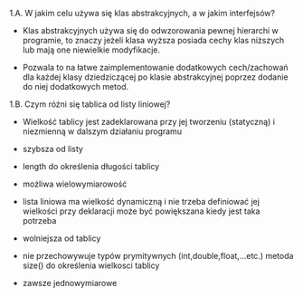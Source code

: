 1.A. W jakim celu używa się klas abstrakcyjnych, a w jakim interfejsów?

- Klas abstrakcyjnych używa się do odwzorowania pewnej hierarchi w programie, to znaczy
jeżeli klasa wyższa posiada cechy klas niższych lub mają one niewielkie modyfikacje.

- Pozwala to na łatwe zaimplementowanie dodatkowych cech/zachowań dla każdej klasy
dziedziczącej po klasie abstrakcyjnej poprzez dodanie do niej dodatkowych metod.

1.B. Czym różni się tablica od listy liniowej?

- Wielkość tablicy jest zadeklarowana przy jej tworzeniu (statyczną) i niezmienną w dalszym działaniu programu
- szybsza od listy
- length do określenia długości tablicy
- możliwa wielowymiarowość

- lista liniowa ma wielkość dynamiczną i nie trzeba definiować jej wielkości przy deklaracji
może być powiększana kiedy jest taka potrzeba
- wolniejsza od tablicy
- nie przechowywuje typów prymitywnych (int,double,float,...etc.)
metoda size() do określenia wielkosci tablicy 
- zawsze jednowymiarowe
